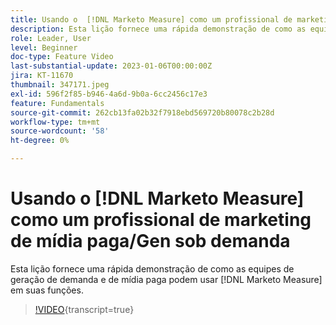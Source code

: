 ```yaml
---
title: Usando o  [!DNL Marketo Measure] como um profissional de marketing de mídia paga/Gen sob demanda
description: Esta lição fornece uma rápida demonstração de como as equipes de geração de demanda e de mídia paga podem usar  [!DNL Marketo Measure]  em suas funções.
role: Leader, User
level: Beginner
doc-type: Feature Video
last-substantial-update: 2023-01-06T00:00:00Z
jira: KT-11670
thumbnail: 347171.jpeg
exl-id: 596f2f85-b946-4a6d-9b0a-6cc2456c17e3
feature: Fundamentals
source-git-commit: 262cb13fa02b32f7918ebd569720b80078c2b28d
workflow-type: tm+mt
source-wordcount: '58'
ht-degree: 0%

---
```


# Usando o [!DNL Marketo Measure] como um profissional de marketing de mídia paga/Gen sob demanda

Esta lição fornece uma rápida demonstração de como as equipes de geração de demanda e de mídia paga podem usar [!DNL Marketo Measure] em suas funções.

>[!VIDEO](https://video.tv.adobe.com/v/347171/?learn=on){transcript=true}

